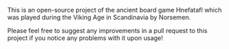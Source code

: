 
  This is an open-source project of the ancient board game Hnefatafl which was played 
  during the Viking Age in Scandinavia by Norsemen. 
  
  Please feel free to suggest any improvements in a pull request to this project if 
  you notice any problems with it upon usage!
